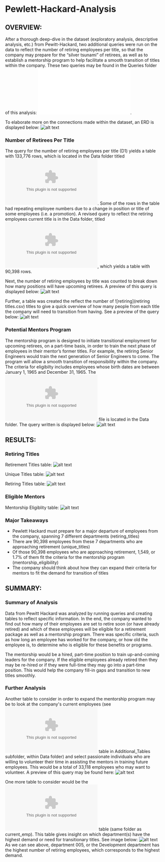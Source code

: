 # Pewlett-Hackard-Analysis

## OVERVIEW: 
After a thorough deep-dive in the dataset (exploratory analysis, descriptive analysis, etc.) from Pewitt-Hackard, two additional queries were run on the data to reflect the number of retiring employees per title, so that the company may prepare for the “silver tsunami” of retirees, as well as to establish a mentorship program to help facilitate a smooth transition of titles within the company. These two queries may be found in the Queries folder of this analysis: 
![Employee_Database_challenge.sql](Queries/Employee_Database_challenge.sql).

To elaborate more on the connections made within the dataset, an ERD is displayed below: 
![alt text](Images/EmployeeDB.png)

### Number of Retirees Per Title
The query for the number of retiring employees per title (D1) yields a table with 133,776 rows, which is located in the Data folder titled 
![retirement_titles.csv](Data/retirement_titles.csv). Some of the rows in the table had repeating employee numbers due to a change in position or title of some employees (i.e. a promotion). A revised query to reflect the retiring employees current title is in the Data folder, titled ![unique_titles.csv](Data/unique_titles.csv), which yields a table with 90,398 rows. 

Next, the number of retiring employees by title was counted to break down how many positions will have upcoming retirees. A preview of this query is displayed below: 
![alt text](Images/retirees_per_title.png)

Further, a table was created the reflect the number of 
![retiring](retiring titles.csv) titles to give a quick overview of how many people from each title the company will need to transition from having. See a preview of the query below:
![alt text](Images/retiring_titles.png)

### Potential Mentors Program
The mentorship program is designed to initiate transitional employment for upcoming retirees, on a part-time basis, in order to train the next phase of employees in their mentor’s former titles. For example, the retiring Senior Engineers would train the next generation of Senior Engineers to come. The program will allow a smooth transition of responsibility within the company. The criteria for eligibilty includes employees whose birth dates are between January 1, 1965 and December 31, 1965. The ![mentorship_eligibilty.csv](Data/mentorship_eligibilty.csv) file is located in the Data folder. The query written is displayed below:
![alt text](Images/eligible_mentors.png)

## RESULTS:
### Retiring Titles
Retirement Titles table: 
![alt text](Images/retirement-titles-table.png)

Unique Titles table: 
![alt text](Images/unique-titles-table.png)

Retiring Titles table:
![alt text](Images/retiring-titles-table.png)

### Eligible Mentors
Mentorship Eligiblity table:
![alt text](Images/eligible-mentors-table.png)

### Major Takeaways
* Pewlett Hackard must prepare for a major departure of employees from the company, spanning 7 different departments (retiring_titles)
* There are 90,398 employees from these 7 departments who are approaching retirement (unique_titles)
* Of those 90,398 employees who are approaching retirement, 1,549, or 1.7% of them fit the criteria for the mentorship program (mentorship_eligibility)
* The company should think about how they can expand their criteria for mentors to fit the demand for transition of titles

## SUMMARY:
### Summary of Analysis
Data from Pewitt Hackard was analyzed by running queries and creating tables to reflect specific information. In the end, the company wanted to find out how many of their employees are set to retire soon (or have already retired) and which of these employees will be eligible for a retirement package as well as a mentorship program. There was specific criteria, such as how long an employee has worked for the company, or how old the employee is, to determine who is eligible for these benefits or programs. 

The mentorship would be a hired, part-time position to train up-and-coming leaders for the company. If the eligible employees already retired then they may be re-hired or if they were full-time they may go into a part-time position. This would help the company fill-in gaps and transition to new titles smoothly.

### Further Analysis
Another table to consider in order to expand the mentorship program may be to look at the company's current employees (see ![current_emp.csv](Data/Additional_Tables/current_emp.csv) table in Additional_Tables subfolder, within Data folder) and select passionate individuals who are willing to volunteer their time in assisting the mentors in training future employees. This would be a total of 33,118 employees who may want to volunteer. A preview of this query may be found here: 
![alt text](Images/current_emp.png)

One more table to consider would be the ![retirees_dept.csv](Data/Additional_Tables/retirees_dept.csv) table (same folder as current_emp). This table gives insight on which department(s) have the highest demand or need for transitionary titles. See image below: 
![alt text](Images/dept_demand.png)
As we can see above, department 005, or the Development department has the highest number of retiring employees, which corresponds to the highest demand.